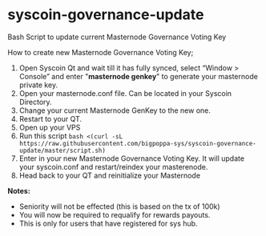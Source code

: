 # syscoin-governance-update
Bash Script to update current Masternode Governance Voting Key

How to create new Masternode Governance Voting Key;

1. Open Syscoin Qt and wait till it has fully synced, select “Window > Console” and enter "**masternode genkey**" to generate your masternode private key.
2. Open your masternode.conf file. Can be located in your Syscoin Directory.
3. Change your current Masternode GenKey to the new one.
4. Restart to your QT.
5. Open up your VPS
6. Run this script
```bash <(curl -sL https://raw.githubusercontent.com/bigpoppa-sys/syscoin-governance-update/master/script.sh)```
7. Enter in your new Masternode Governance Voting Key.
    It will update your syscoin.conf and restart/reindex your masterenode.
8. Head back to your QT and reinitialize your Masternode

**Notes:** 
- Seniority will not be effected (this is based on the tx of 100k)
- You will now be required to requalify for rewards payouts.
- This is only for users that have registered for sys hub.
